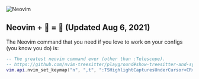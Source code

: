 ![Neovim](https://img.shields.io/badge/editor-Neovim-green?logo=neovim&style=plastic)
## Neovim + 🔭 = 💪 (Updated Aug 6, 2021)

The Neovim command that you need if you love to work on your configs (you know you do) is:
```lua
-- The greatest neovim command ever (other than :Telescope).
-- https://github.com/nvim-treesitter/playground#show-treesitter-and-syntax-highlight-groups-under-the-cursor
vim.api.nvim_set_keymap("n", ",t", ":TSHighlightCapturesUnderCursor<CR>", { noremap = true, silent = true })
```

